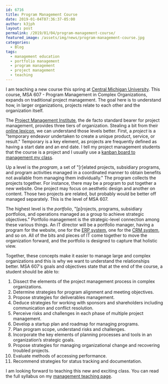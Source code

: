 ```yaml
---
id: 6716
title: Program Management Course
date: 2019-01-04T07:36:37-05:00
author: k3jph
layout: post
permalink: /2019/01/04/program-management-course/
featured_image: /assets/img/news/program-management-course.jpg
categories:
  - Blog
tags:
  - management education
  - portfolio management
  - program management
  - project management
  - teaching
---
```

I am teaching a new course this spring at [Central Michigan
University](https://www.cmich.edu/). This course, MSA 607 - Program
Management in Complex Organizations, expands on traditional project
management. The goal here is to understand how, in larger organizations,
projects relate to each other and the organization itself.

The [Project Management Institute](https://www.pmi.org/), the de
facto standard bearer for project management, provides three tiers
of organization. Stealing a bit from their [online
lexicon](https://www.pmi.org/pmbok-guide-standards/lexicon), we can
understand those levels better. First, a _project_ is a "temporary
endeavor undertaken to create a unique product, service, or result."
Temporary is a key element, as projects are frequently defined as
having a start date and an end date. I tell my project management
students that the course is a project and I usually use a [kanban
board to management my
class](/2014/06/09/using-agile-methods-for-course-management-and-delivery/).

Up a level is the _program_, a set of "[r]elated projects, subsidiary
programs, and program activities managed in a coordinated manner
to obtain benefits not available from managing them individually."
The program collects the projects together. For instance, there may
be a program to put together a new website. One project may focus
on aesthetic design and another on content. Those two projects are
related, but probably would be better off managed separately. This
is the level of MSA 607.

The highest level is the _portfolio_, "[p]rojects, programs,
subsidiary portfolios, and operations managed as a group to achieve
strategic objectives." Portfolio management is the strategic-level
connection among these various things. An IT director will be a
portfolio manager, having a program for the website, one for the
[ERP system](https://www.oracle.com/applications/erp/what-is-erp.html),
one for the [CRM
system](https://www.salesforce.com/eu/learning-centre/crm/crm-systems/),
and so on. All of the bits and pieces of IT come together to move
the organization forward, and the portfolio is designed to capture
that holistic view.

Together, these concepts make it easier to manage large and complex
organizations and this is why we want to understand the relationships
better. MSA 607's goals and objectives state that at the end of the
course, a student should be able to:

1.  Dissect the elements of the project management process in complex
organizations.
2.  Determine strategies for program alignment and meeting objectives.
3.  Propose strategies for deliverables management.
4.  Deduce strategies for working with sponsors and shareholders
including communication and conflict resolution.
5.  Perceive risks and challenges in each phase of multiple project
management.
6.  Develop a startup plan and roadmap for managing programs.
7.  Plan program scope, understand risks and challenges.
8.  Incorporate the key elements of planning processes and tools
in an organization’s strategic goals.
9.  Propose strategies for managing organizational change and
recovering troubled projects.
10.  Evaluate methods of accessing performance.
11.  Recommend strategies for status tracking and documentation.

I am looking forward to teaching this new and exciting class. You
can read the full syllabus on my [management teaching
page](/teaching/).
